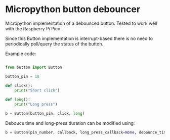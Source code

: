 # Micropython button debouncer
Micropython implementation of a debounced button. Tested to work well with the Raspberry Pi Pico.

Since this Button implementation is interrupt-based there is no need to periodically poll/query the status of the button.

Example code:
```python

from button import Button

button_pin = 18

def click():
    print("Short click")
    
def long():
    print("Long press")

b = Button(button_pin, click, long)

```

Debouce time and long-press duration can be modified using:

```python
b = Button(pin_number, callback, long_press_callback=None, debounce_time_ms=50, long_press_duration_ms=2000)
```